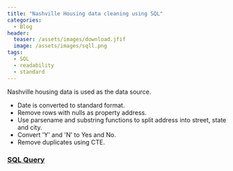 ```yaml
---
title: "Nashville Housing data cleaning using SQL"
categories:
  - Blog
header:
  teaser: /assets/images/download.jfif
  image: /assets/images/sqll.png
tags:
  - SQL
  - readability
  - standard
---
```


Nashville housing data is used as the data source.
- Date is converted to standard format.
- Remove rows with nulls as property address.
- Use parsename and substring functions to split address into street, state and city.
- Convert 'Y' and 'N' to Yes and No.
- Remove duplicates using CTE.



### [SQL Query](https://github.com/dev7150/DataCleaningSQL)




